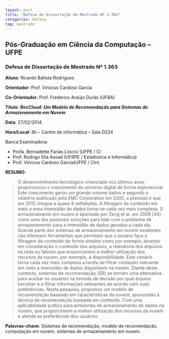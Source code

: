 ```yaml
---
layout: post
title: "Defesa de Dissertação de Mestrado Nº 1.363"
categories: Defesa
tag: mestrado
---
```


## Pós-Graduação em Ciência da Computação – UFPE

### Defesa de Dissertação de Mestrado Nº 1.363

**Aluno**: Ricardo Batista Rodrigues

**Orientador**: Prof. Vinicius Cardoso Garcia

**Co-Orientador**: Prof. Frederico Araújo Durão (UFBA)

**Título**: _**RecCloud: Um Modelo de Recomendação para Sistemas de Armazenamento em Nuvem**_

**Data**: 27/02/2014

**Hora/Local**: 8h  – Centro de Informática – Sala D224

Banca Examinadora:

* Profa. Bernadette Farias Lóscio (UFPE / CI
* Prof. Rodrigo Elia Assad (UFRPE / Estattistica e Informática)
* Prof. Vinicius Cardoso Garcia(UFPE / CIn)

**RESUMO**:

> O desenvolvimento tecnológico vivenciado nos últimos anos, proporcionou o crescimento do universo digital de forma exponencial. Este crescimento gerou um grande volume dados e segundo o relatório publicado pela EMC Corporation em 2005, a previsão é que em 2015 chegue a quase 8 zettabytes. A filtragem de conteúdo em meio a essa imensidão de dados torna-se cada vez mais complexa. O armazenamento em nuvem é apontado por Zeng et al. em 2009 [44] como uma das possíveis soluções para lidar com o problema de armazenamento para a imensidão de dados gerados a cada dia. Grande parte dos sistemas de armazenamento em nuvem existentes não oferecem ferramentas que permitam que o usuário faça a filtragem de conteúdo de forma simples como por exemplo, levando em consideração o conteúdo dos arquivos, a relevância dos arquivos na rede ou fatores que proporcionem a melhor utilização dos recursos da nuvem, por exemplo, a disponibilidade. Este cenário torna cada vez mais complexa a tarefa de filtrar conteúdo relevante em meio a imensidão de dados disponíveis na nuvem. Diante deste contexto, sistemas de recomendação (SR) se tornam uma alternativa para auxiliar os usuários na tomada de decisão por qual arquivo escolher e a filtrar informações relevantes de acordo com suas preferências. Nesta pesquisa, propomos um modelo de recomendação baseado em características da nuvem, associadas à técnica de recomendação baseada em conteúdo. Com uma aplicabilidade prática para ambientes de armazenamento de dados na nuvem, que proporcionem a melhor utilização dos recursos da nuvem e atenda as preferências dos usuários.

**Palavras-chave**: Sistemas de recomendação, modelo de recomendação, computação em nuvem, sistemas de armazenamento em nuvem.